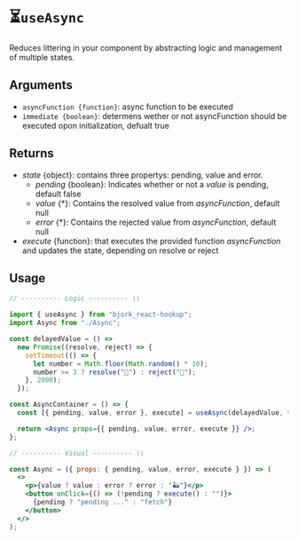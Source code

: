 # ⏳`useAsync`

Reduces littering in your component by abstracting logic and management of multiple states.

## Arguments

- `asyncFunction {function}`: async function to be executed
- `immediate {boolean}`: determens wether or not asyncFunction should be executed opon initialization, defualt true

## Returns

- _state_ {object}: contains three propertys: pending, value and error.
  - _pending_ {boolean}: Indicates whether or not a _value_ is pending, default false
  - _value_ {\*}: Contains the resolved value from _asyncFunction_, default null
  - _error_ {\*}: Contains the rejected value from _asyncFunction_, default null
- _execute_ {function}: that executes the provided function _asyncFunction_ and updates the state, depending on resolve or reject

## Usage

```jsx
// ---------- Logic ---------- \\

import { useAsync } from "bjork_react-hookup";
import Async from "./Async";

const delayedValue = () =>
  new Promise((resolve, reject) => {
    setTimeout(() => {
      let number = Math.floor(Math.random() * 10);
      number >= 3 ? resolve("🤯") : reject("🤬");
    }, 2000);
  });

const AsyncContainer = () => {
  const [{ pending, value, error }, execute] = useAsync(delayedValue, false);

  return <Async props={{ pending, value, error, execute }} />;
};

// ---------- Visual ---------- \\

const Async = ({ props: { pending, value, error, execute } }) => (
  <>
    <p>{value ? value : error ? error : "🏜"}</p>
    <button onClick={() => (!pending ? execute() : "")}>
      {pending ? "pending ..." : "fetch"}
    </button>
  </>
);
```
